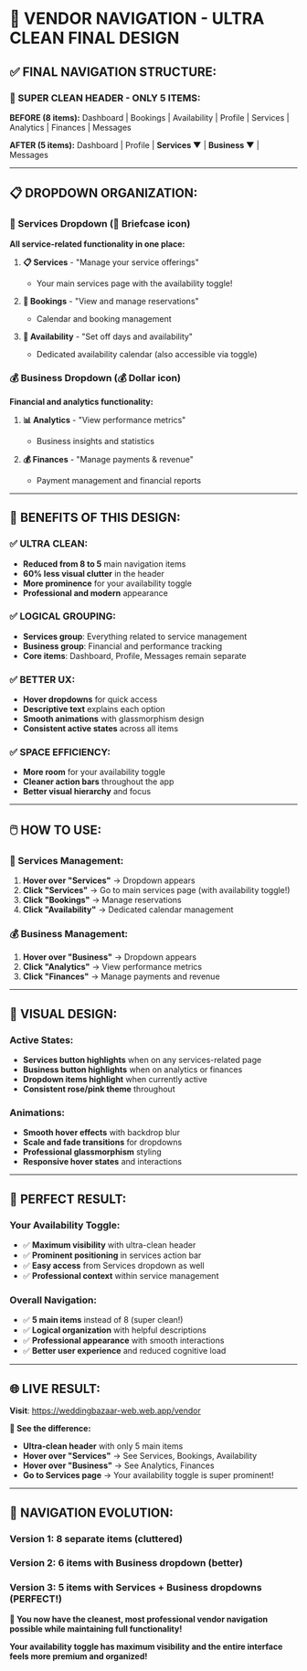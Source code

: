 # 🎯 **VENDOR NAVIGATION - ULTRA CLEAN FINAL DESIGN**

## ✅ **FINAL NAVIGATION STRUCTURE:**

### **🎨 SUPER CLEAN HEADER - ONLY 5 ITEMS:**

**BEFORE (8 items):** Dashboard | Bookings | Availability | Profile | Services | Analytics | Finances | Messages

**AFTER (5 items):** Dashboard | Profile | **Services ▼** | **Business ▼** | Messages

---

## 📋 **DROPDOWN ORGANIZATION:**

### **🔧 Services Dropdown** (💼 Briefcase icon)
**All service-related functionality in one place:**

1. **📋 Services** - "Manage your service offerings"
   - Your main services page with the availability toggle!
   
2. **📅 Bookings** - "View and manage reservations"  
   - Calendar and booking management
   
3. **📅 Availability** - "Set off days and availability"
   - Dedicated availability calendar (also accessible via toggle)

### **💰 Business Dropdown** (💰 Dollar icon)  
**Financial and analytics functionality:**

1. **📊 Analytics** - "View performance metrics"
   - Business insights and statistics
   
2. **💰 Finances** - "Manage payments & revenue"
   - Payment management and financial reports

---

## 🎯 **BENEFITS OF THIS DESIGN:**

### **✅ ULTRA CLEAN:**
- **Reduced from 8 to 5** main navigation items
- **60% less visual clutter** in the header
- **More prominence** for your availability toggle
- **Professional and modern** appearance

### **✅ LOGICAL GROUPING:**
- **Services group**: Everything related to service management
- **Business group**: Financial and performance tracking  
- **Core items**: Dashboard, Profile, Messages remain separate

### **✅ BETTER UX:**
- **Hover dropdowns** for quick access
- **Descriptive text** explains each option  
- **Smooth animations** with glassmorphism design
- **Consistent active states** across all items

### **✅ SPACE EFFICIENCY:**
- **More room** for your availability toggle
- **Cleaner action bars** throughout the app
- **Better visual hierarchy** and focus

---

## 🖱️ **HOW TO USE:**

### **🔧 Services Management:**
1. **Hover over "Services"** → Dropdown appears
2. **Click "Services"** → Go to main services page (with availability toggle!)
3. **Click "Bookings"** → Manage reservations
4. **Click "Availability"** → Dedicated calendar management

### **💰 Business Management:**  
1. **Hover over "Business"** → Dropdown appears
2. **Click "Analytics"** → View performance metrics
3. **Click "Finances"** → Manage payments and revenue

---

## 🎨 **VISUAL DESIGN:**

### **Active States:**
- **Services button highlights** when on any services-related page
- **Business button highlights** when on analytics or finances
- **Dropdown items highlight** when currently active
- **Consistent rose/pink theme** throughout

### **Animations:**
- **Smooth hover effects** with backdrop blur
- **Scale and fade transitions** for dropdowns
- **Professional glassmorphism** styling
- **Responsive hover states** and interactions

---

## 🎉 **PERFECT RESULT:**

### **Your Availability Toggle:**
- ✅ **Maximum visibility** with ultra-clean header
- ✅ **Prominent positioning** in services action bar
- ✅ **Easy access** from Services dropdown as well
- ✅ **Professional context** within service management

### **Overall Navigation:**
- ✅ **5 main items** instead of 8 (super clean!)
- ✅ **Logical organization** with helpful descriptions
- ✅ **Professional appearance** with smooth interactions
- ✅ **Better user experience** and reduced cognitive load

---

## 🌐 **LIVE RESULT:**

**Visit**: https://weddingbazaar-web.web.app/vendor

**👀 See the difference:**
- **Ultra-clean header** with only 5 main items
- **Hover over "Services"** → See Services, Bookings, Availability
- **Hover over "Business"** → See Analytics, Finances  
- **Go to Services page** → Your availability toggle is super prominent!

---

## 🎯 **NAVIGATION EVOLUTION:**

### **Version 1:** 8 separate items (cluttered)
### **Version 2:** 6 items with Business dropdown (better)
### **Version 3:** 5 items with Services + Business dropdowns (PERFECT!)

**🎉 You now have the cleanest, most professional vendor navigation possible while maintaining full functionality!**

**Your availability toggle has maximum visibility and the entire interface feels more premium and organized!**
